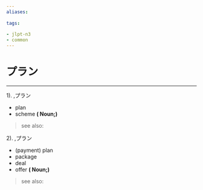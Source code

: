 ```yaml
---
aliases:
    
tags:
    
- jlpt-n3
- common
---
```


# プラン
---
1).
,プラン

- plan
- scheme
**( Noun;)**
> see also: 
            
2).
,プラン

- (payment) plan
- package
- deal
- offer
**( Noun;)**
> see also: 
            